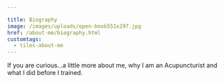 ```yaml
---

title: Biography
image: /images/uploads/open-book551x297.jpg
href: /about-me/biography.html
customtags:
  - tiles-about-me
---
```

If you are curious...a little more about me, why I am an Acupuncturist and what I did before I trained.

